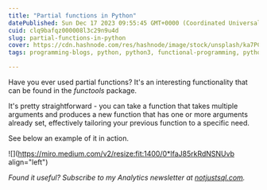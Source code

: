 ```yaml
---
title: "Partial functions in Python"
datePublished: Sun Dec 17 2023 09:55:45 GMT+0000 (Coordinated Universal Time)
cuid: clq9bafqz000008l3c29n9u4d
slug: partial-functions-in-python
cover: https://cdn.hashnode.com/res/hashnode/image/stock/unsplash/ka7PCoxVQnc/upload/c2fcae47c9d409cf1011402d757be7b5.jpeg
tags: programming-blogs, python, python3, functional-programming, python-libraries, python-beginner

---
```


Have you ever used partial functions? It's an interesting functionality that can be found in the *functools* package.

It's pretty straightforward - you can take a function that takes multiple arguments and produces a new function that has one or more arguments already set, effectively tailoring your previous function to a specific need.

See below an example of it in action.

![](https://miro.medium.com/v2/resize:fit:1400/0*lfaJ85rkRdNSNUvb align="left")

*Found it useful? Subscribe to my Analytics newsletter at* [*notjustsql.com*](https://www.notjustsql.com)*.*